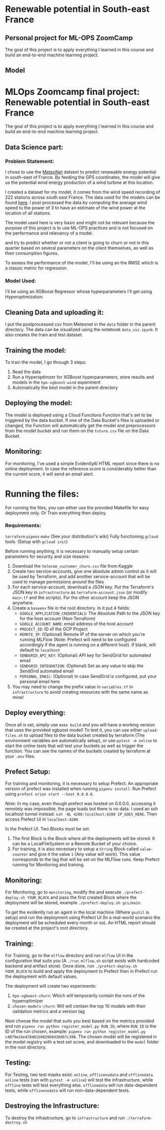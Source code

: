 # Renewable potential in South-east France 
## Personal project for ML-OPS ZoomCamp

The goal of this project is to apply everything I learned in this course and build an end-to-end machine learning project.




## Model



# MLOps Zoomcamp final project: Renewable potential in South-east France 

The goal of this project is to apply everything I learned in this course and build an end-to-end machine learning project.

## Data Science part:

### Problem Statement:

I chose to use the [MeteoNet](https://meteonet.umr-cnrm.fr/) dataset to predict renewable energy potential in south-east of France.
By feeding the GPS coordinates, the model will give us the potential wind energy production of a wind turbine at this location.



I created a dataset for my model, it comes from the wind speed recording of 222 stations across south east France. 
The data used for the models can be found [here](https://meteonet.umr-cnrm.fr/dataset/data/SE/ground_stations/).
I post processed the data by computing the average wind speed to the power of 3 to have an estimate of the wind power at the location of all stations.

The model used here is very basic and might not be relevant because the purpose of this project is to use ML-OPS practices and is not focused on the performance and relevancy of a model.

and try to predict whether or not a client is going to churn or not in this quarter based on several parameters on the client themselves, as well as their consumption figures.

To assess the performance of the model, I'll be using an the RMSE which is a classic metric for regression.


### Model Used:

I'll be using an XGBoost Regressor whose hyperparameters I'll get using Hyperoptimization.

## Cleaning Data and uploading it:

I put the postprocessed csv from Meteonet in the `data` folder in the parent directory. The data can be visualized using the notebook `data_viz.ipynb`. It also creates the train and test dataset.

## Training the model:

To train the model, I go through 3 steps:

1. Read the data
2. Run a Hyperoptimzer for XGBoost hyperparameters, store results and models in the `hpo-xgboost-wind` experiment
3. Automatically the best model in the parent directory


## Deploying the model:

The model is deployed using a Cloud Functions Function that's set to be triggered by the data bucket. If one of the Data Bucket's files is uploaded or changed, the Function will automatically get the model and preprocessors from the model bucket and run them on the `future.csv` file on the Data Bucket.

## Monitoring:
For monitoring, I've used a simple EvidentlyAI HTML report since there is no online deployment. In case the reference score is considerably better than the current score, it will send an email alert.

# Running the files:

For running the files, you can either use the provided Makefile for easy deployment only. Or Train everything then deploy.

### Requirements:
`terraform`
`pipenv`
`make` (See your distribution's wiki)
Fully functioning `gcloud` tools. (Setup with `gcloud init`)

Before running anything, it is necessary to manually setup certain parameters for security and size reasons:
1. Download the `telecom_customer_churn.csv` file from Kaggle
2. Create two service-accounts, give one absolute admin control as it will be used by Terraform, and add another service-account that will be used to manage permissions around the files
3. For each service-account, download a JSON key. Put the Terraform's JSON key in `infrastructure` as `terraform-account.json` (or modify `main.tf` and the scripts). For the other account keep the JSON anywhere.
4. Create a `baseenv` file in the root directory. In it put 4 fields:
   + `GOOGLE_APPLICATION_CREDENTIALS`: The Absolute Path to the JSON key for the host account (Non-Terraform)
   + `GOOGLE_ACCOUNT_NAME`: email address of the host account
   + `PROJECT_ID`: ID of the GCP Project
   + `REMOTE_IP`: (Optional) Remote IP of the server on which you're running MLFlow (Note: Prefect will need to be configured accordingly if the agent is running on a different host). If blank, will default to `localhost`
   + `SENDGRID_API_KEY`: (Optional) API key for SendGrid for automated email
   + `SENDGRID_INTEGRATION`: (Optional) Set as any value to skip the SendGrid automated email
   + `PERSONAL_EMAIL`: (Optional) In case SendGrid is configured, put your personal email here
5. You may need to change the prefix value in `variables.tf` in `infrastructure` to avoid creating resources with the same name as mine!

## Deploy everything:

Once all is set, simply use `make build` and you will have a working version that uses the provided xgboost model! To test it, you can use either `upload-files.sh` to upload files to the data bucket created by terraform (The environment variables are automatically setup), or use `pytest -m online` to start the online tests that will test your buckets as well as trigger the function. You can see the names of the buckets created by terraform at your `.env` files.

## Prefect Setup:

For training and monitoring, it is necessary to setup Prefect. An appropriate version of prefect was installed when running `pipenv install`. Run Prefect using `prefect orion start --host 0.0.0.0`.

*Note*: In my case, even though prefect was hosted on 0.0.0.0, accessing it remotely was impossible, the page loads but there is no data. I used an ssh localhost tunnel instead: `ssh -NL 4200:localhost:4200 IP_GOES_HERE`. Then access Prefect UI in `localhost:4200`.

In the Prefect UI. Two Blocks must be set.
1. The first Block is the Block where all the deployments will be stored. It can be a LocalFileSystem or a Remote Bucket of your choice.
2. For training, it is also necessary to setup a `String` Block called `value-counter` and give it the value `1` (Any value will work). This value corresponds to the tag that will be set on the MLFlow runs. Keep Prefect running for Monitoring and training.

## Monitoring:

For Monitoring, go to `monitoring`, modify the  and execute `./prefect-deploy.sh YOUR_BLOCK` and pass the first created Block where the deployment will be stored, example `./prefect-deploy.sh gcs/main`.

To get the evidently run an agent in the local machine (Where `gsutil` is setup) and run the deployment using Prefect UI (In a real-world scenario the deployment will be scheduled every month or so). An HTML report should be created at the project's root directory.

## Training:

For Training, go to the `mlflow` directory and run `mlflow` UI in the configuration that suits you (A `./run_mlflow.sh` script exists with hardcoded backend and artifact store). Once done, run `./prefect-deploy.sh YOUR_BLOCK` to build and apply the deployment to Prefect then in Prefect run the deployment with default values.

The deployment will create two experiments:
1. `hpo-xgboost-churn`: Which will temporarily contain the runs of the hyperoptimizer
2. `chosen-models-churn`: Will will contain the top 10 models with their validation metrics and a version tag

Next choose the model that suits you best based on the metrics provided and run `pipenv run python register_model.py RUN_ID`, where `RUN_ID` is the ID of the run chosen, example: `pipenv run python register_model.py c4879e24e478401b982969d30db7c398`. The chosen model will be registered in the model registry with a test set score, and downloaded to the `model` folder in the root directory.

## Testing:

For Testing, two test masks exist: `online`, `offlinenodata` and `offlinedata`. `online` tests (ran with `pytest -m online`) will test the infrastructure, while `offline` tests will test everything else. `offlinedata` will run data-dependent tests, while `offlinenodata` will run non-data-dependent tests.

## Destroying the Infrastructure:

To destroy the infrastructure, go to `infrastructure` and run `./terraform-destroy.sh`

